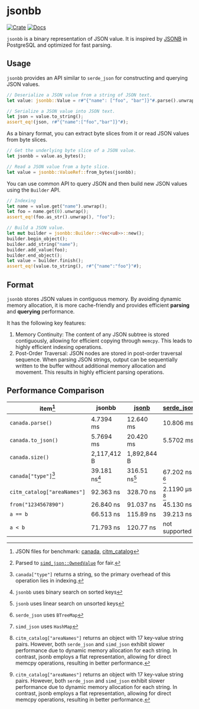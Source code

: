 # jsonbb

[![Crate](https://img.shields.io/crates/v/jsonbb.svg)](https://crates.io/crates/jsonbb)
[![Docs](https://docs.rs/jsonbb/badge.svg)](https://docs.rs/jsonbb)

`jsonbb` is a binary representation of JSON value. It is inspired by [JSONB](https://www.postgresql.org/docs/current/datatype-json.html) in PostgreSQL and optimized for fast parsing.

## Usage

`jsonbb` provides an API similar to `serde_json` for constructing and querying JSON values.

```rust
// Deserialize a JSON value from a string of JSON text.
let value: jsonbb::Value = r#"{"name": ["foo", "bar"]}"#.parse().unwrap();

// Serialize a JSON value into JSON text.
let json = value.to_string();
assert_eq!(json, r#"{"name":["foo","bar"]}"#);
```

As a binary format, you can extract byte slices from it or read JSON values from byte slices.

```rust
// Get the underlying byte slice of a JSON value.
let jsonbb = value.as_bytes();

// Read a JSON value from a byte slice.
let value = jsonbb::ValueRef::from_bytes(jsonbb);
```

You can use common API to query JSON and then build new JSON values using the `Builder` API.

```rust
// Indexing
let name = value.get("name").unwrap();
let foo = name.get(0).unwrap();
assert_eq!(foo.as_str().unwrap(), "foo");

// Build a JSON value.
let mut builder = jsonbb::Builder::<Vec<u8>>::new();
builder.begin_object();
builder.add_string("name");
builder.add_value(foo);
builder.end_object();
let value = builder.finish();
assert_eq!(value.to_string(), r#"{"name":"foo"}"#);
```

## Format

`jsonbb` stores JSON values in contiguous memory. By avoiding dynamic memory allocation, it is more cache-friendly and provides efficient **parsing** and **querying** performance.

It has the following key features:

1. Memory Continuity: The content of any JSON subtree is stored contiguously, allowing for efficient copying through `memcpy`. This leads to highly efficient indexing operations.
2. Post-Order Traversal: JSON nodes are stored in post-order traversal sequence. When parsing JSON strings, output can be sequentially written to the buffer without additional memory allocation and movement. This results in highly efficient parsing operations.

## Performance Comparison

| item[^0]                    | jsonbb    | [jsonb]   | [serde_json]   | [simd_json]    |
| --------------------------- | --------- | --------- | -------------- | -------------- |
| `canada.parse()`            | 4.7394 ms | 12.640 ms | 10.806 ms      | 6.0767 ms [^1] |
| `canada.to_json()`          | 5.7694 ms | 20.420 ms | 5.5702 ms      | 3.0548 ms      |
| `canada.size()`             | 2,117,412 B | 1,892,844 B |            |                |
| `canada["type"]`[^2]        | 39.181 ns[^2.1] | 316.51 ns[^2.2] | 67.202 ns [^2.3] | 27.102 ns [^2.4] |
| `citm_catalog["areaNames"]` | 92.363 ns | 328.70 ns | 2.1190 µs [^3] | 1.9012 µs [^3] |
| `from("1234567890")`        | 26.840 ns | 91.037 ns | 45.130 ns      | 21.513 ns      |
| `a == b`                    | 66.513 ns | 115.89 ns | 39.213 ns      | 41.675 ns      |
| `a < b`                     | 71.793 ns | 120.77 ns | not supported  | not supported  |

[jsonb]: https://docs.rs/jsonb/0.3.0/jsonb/
[serde_json]: https://docs.rs/serde_json/1.0.107/serde_json/
[simd_json]: https://docs.rs/simd-json/0.12.0/simd_json/

[^0]: JSON files for benchmark: [canada](https://github.com/datafuselabs/jsonb/blob/6b3f03effc08e1ca3cad69199e4cb1398e482757/data/canada.json), [citm_catalog](https://github.com/datafuselabs/jsonb/blob/6b3f03effc08e1ca3cad69199e4cb1398e482757/data/citm_catalog.json)

[^1]: Parsed to [`simd_json::OwnedValue`](https://docs.rs/simd-json/0.12.0/simd_json/value/owned/enum.Value.html) for fair.

[^2]: `canada["type"]` returns a string, so the primary overhead of this operation lies in indexing.

[^2.1]: `jsonbb` uses binary search on sorted keys
[^2.2]: `jsonb` uses linear search on unsorted keys
[^2.3]: `serde_json` uses `BTreeMap`
[^2.4]: `simd_json` uses `HashMap`

[^3]: `citm_catalog["areaNames"]` returns an object with 17 key-value string pairs. However, both `serde_json` and `simd_json` exhibit slower performance due to dynamic memory allocation for each string. In contrast, jsonb employs a flat representation, allowing for direct memcpy operations, resulting in better performance.
